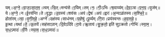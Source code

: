 

  
यम्।अ॒ग्ने॒।वा॒ज॒ऽसा॒त॒म॒।त्वम्।चि॒त्।मन्य॑से।र॒यिम्।तम्।नः॒।गीः॒ऽभिः।श्र॒वाय्य॑म्।दे॒व॒ऽत्रा।प॒न॒य॒।युज॑म्॥  
ये।अ॒ग्ने॒।न।ई॒रय॑न्ति।ते।वृ॒द्धाः।उ॒ग्रस्य॑।शव॑सः।अप॑।द्वेषः॑।अप॑।ह्वरः॑।अ॒न्यऽव्र॑तस्य।स॒श्चि॒रे॒॥  
होता॑रम्।त्वा॒।वृ॒णी॒म॒हे॒।अग्ने॑।दक्ष॑स्य।साध॑नम्।य॒ज्ञेषु॑।पू॒र्व्यम्।गि॒रा।प्रय॑स्वन्तः।ह॒वा॒म॒हे॒॥  
इ॒त्था।यथा॑।ते॒।ऊ॒तये॑।सह॑साऽवन्।दि॒वेऽदि॑वे।रा॒ये।ऋ॒ताय॑।सु॒क्र॒तो॒ इति॑ सुऽक्रतो।गोभिः॑।स्या॒म॒।स॒ध॒ऽमादः॑।वी॒रैः।स्या॒म॒।स॒ध॒ऽमादः॑॥  
